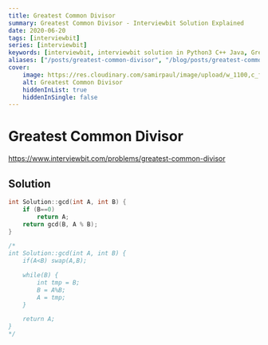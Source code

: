 ```yaml
---
title: Greatest Common Divisor
summary: Greatest Common Divisor - Interviewbit Solution Explained
date: 2020-06-20
tags: [interviewbit]
series: [interviewbit]
keywords: [interviewbit, interviewbit solution in Python3 C++ Java, Greatest Common Divisor solution]
aliases: ["/posts/greatest-common-divisor", "/blog/posts/greatest-common-divisor", "/greatest-common-divisor"]
cover:
    image: https://res.cloudinary.com/samirpaul/image/upload/w_1100,c_fit,co_rgb:FFFFFF,l_text:Arial_70_bold:Greatest Common Divisor - Solution Explained/problem-solving.webp
    alt: Greatest Common Divisor
    hiddenInList: true
    hiddenInSingle: false
---
```


# Greatest Common Divisor

https://www.interviewbit.com/problems/greatest-common-divisor


## Solution

```cpp
int Solution::gcd(int A, int B) {
    if (B==0)
        return A;
    return gcd(B, A % B);
}

/*
int Solution::gcd(int A, int B) {
    if(A<B) swap(A,B);

    while(B) {
        int tmp = B;
        B = A%B;
        A = tmp;
    }

    return A;
}
*/
```